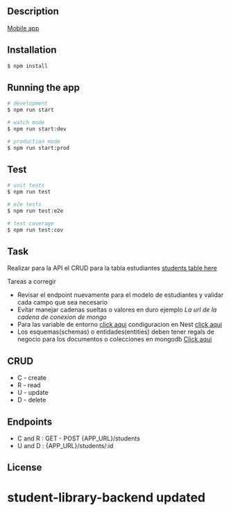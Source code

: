 ## Description

[Mobile app](https://github.com/carlosJCVC/student-library-app)

## Installation

```bash
$ npm install
```

## Running the app

```bash
# development
$ npm run start

# watch mode
$ npm run start:dev

# production mode
$ npm run start:prod
```

## Test

```bash
# unit tests
$ npm run test

# e2e tests
$ npm run test:e2e

# test coverage
$ npm run test:cov
```

## Task

Realizar para la API el CRUD para la tabla estudiantes [students table here](https://github.com/carlosJCVC/student-library-backend/blob/main/db.png)

Tareas a corregir
* Revisar el endpoint nuevamente para el modelo de estudiantes y validar cada campo que sea necesario 
* Evitar manejar cadenas sueltas o valores en duro ejemplo _La url de la cadena de conexion de mongo_
* Para las variable de entorno [click aqui](https://www.npmjs.com/package/dotenv) condiguracion en Nest [click aqui](https://docs.nestjs.com/techniques/configuration#schema-validation)
* Los esquemas(schemas) o entidades(entities) deben tener regals de negocio para los documentos o colecciones en mongodb [Click aqui](https://docs.nestjs.com/techniques/mongodb)

## CRUD

- C - create
- R - read
- U - update
- D - delete

## Endpoints

- C and R : GET - POST {APP_URL}/students
- U and D : {APP_URL}/students/:id
## License

# student-library-backend updated
